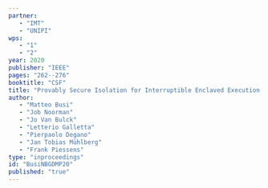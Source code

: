 ```yaml
---
partner: 
   - "IMT"
   - "UNIPI"
wps: 
   - "1"
   - "2"
year: 2020
publisher: "IEEE"
pages: "262--276"
booktitle: "CSF"
title: "Provably Secure Isolation for Interruptible Enclaved Execution on Small Microprocessors"
author: 
   - "Matteo Busi"
   - "Job Noorman"
   - "Jo Van Bulck"
   - "Letterio Galletta"
   - "Pierpaolo Degano"
   - "Jan Tobias Mühlberg"
   - "Frank Piessens"
type: "inproceedings"
id: "BusiNBGDMP20"
published: "true"
---
```

